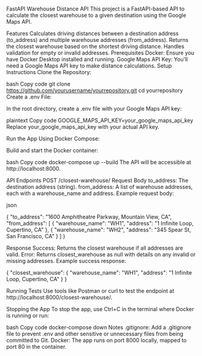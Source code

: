 FastAPI Warehouse Distance API
This project is a FastAPI-based API to calculate the closest warehouse to a given destination using the Google Maps API.

Features
Calculates driving distances between a destination address (to_address) and multiple warehouse addresses (from_address).
Returns the closest warehouse based on the shortest driving distance.
Handles validation for empty or invalid addresses.
Prerequisites
Docker: Ensure you have Docker Desktop installed and running.
Google Maps API Key: You'll need a Google Maps API key to make distance calculations.
Setup Instructions
Clone the Repository:

bash
Copy code
git clone https://github.com/yourusername/yourrepository.git
cd yourrepository
Create a .env File:

In the root directory, create a .env file with your Google Maps API key:

plaintext
Copy code
GOOGLE_MAPS_API_KEY=your_google_maps_api_key
Replace your_google_maps_api_key with your actual API key.

Run the App Using Docker Compose:

Build and start the Docker container:

bash
Copy code
docker-compose up --build
The API will be accessible at http://localhost:8000.

API Endpoints
POST /closest-warehouse/
Request Body
to_address: The destination address (string).
from_address: A list of warehouse addresses, each with a warehouse_name and address.
Example request body:

json

{
   "to_address": "1600 Amphitheatre Parkway, Mountain View, CA",
   "from_address": [
     {
        "warehouse_name": "WH1",
        "address": "1 Infinite Loop, Cupertino, CA"
     },
     {
        "warehouse_name": "WH2",
        "address": "345 Spear St, San Francisco, CA"
     }
   ]
}

Response
Success: Returns the closest warehouse if all addresses are valid.
Error: Returns closest_warehouse as null with details on any invalid or missing addresses.
Example success response:

{
  "closest_warehouse": {
    "warehouse_name": "WH1",
    "address": "1 Infinite Loop, Cupertino, CA"
  }
}

Running Tests
Use tools like Postman or curl to test the endpoint at http://localhost:8000/closest-warehouse/.

Stopping the App
To stop the app, use Ctrl+C in the terminal where Docker is running or run:

bash
Copy code
docker-compose down
Notes
.gitignore: Add a .gitignore file to prevent .env and other sensitive or unnecessary files from being committed to Git.
Docker: The app runs on port 8000 locally, mapped to port 80 in the container.
